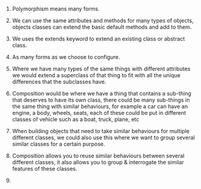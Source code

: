 

1. Polymorphism means many forms.
2. We can use the same attributes and methods for many types of objects, objects classes can extend the basic default methods and add to them.
3. We uses the extends keyword to extend an existing class or abstract class.
4. As many forms as we choose to configure.
5. Where we have many types of the same things with different attributes we would extend a superclass of that thing to fit with all the unique differences that the subclasses have.


6. Composition would be where we have a thing that contains a sub-thing that deserves to have its own class, there could be many sub-things in the same thing with similar behaviours, for example a car can have an engine, a body, wheels, seats, each of these could be put in different classes of vehicle such as a boat, truck, plane, etc 
7. When building objects that need to take similar behaviours for multiple different classes, we could also use this where we want to group several similar classes for a certain purpose.
8. Composition allows you to reuse similar behaviours between several different classes, it also allows you to group &  interrogate the similar features of these classes.

9. 
